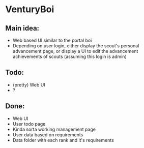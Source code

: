 # VenturyBoi
## Main idea:
* Web based UI similar to the portal boi
* Depending on user login, either display the scout's personal advancement page, or display a UI to edit the advancement achievements of scouts (assuming this login is admin)
## Todo:
* (pretty) Web UI
* ?
## Done:
* Web UI
* User todo page
* Kinda sorta working management page
* User data based on requirements
* Data folder with each rank and it's requirements

